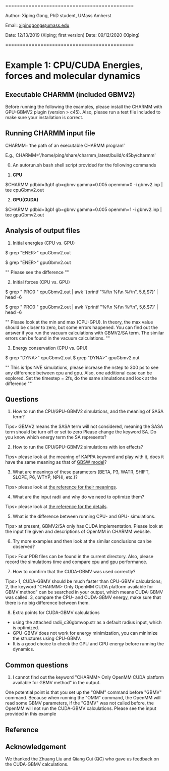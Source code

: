 ============================================

Author: Xiping Gong, PhD student, UMass Amherst

Email:  xipinggong@umass.edu

Date:   12/13/2019 (Xiping; first version)
Date:   09/12/2020 (Xiping)

============================================

# Example 1: CPU/CUDA Energies, forces and molecular dynamics


## Executable CHARMM (included GBMV2)

Before running the following the examples, please install the
CHARMM with GPU-GBMV2 plugin (version > c45). Also, please run a
test file included to make sure your installation is correct.


## Running CHARMM input file

CHARMM='the path of an executable CHARMM program'

E.g., CHARMM='/home/ping/share/charmm_latest/build/c45by/charmm'

0. An autorun.sh bash shell script provided for the following commands

1. **CPU**

$CHARMM pdbid=3gb1 gb=gbmv gamma=0.005 openmm=0 -i gbmv2.inp | tee cpuGbmv2.out

2. **GPU(CUDA)**

$CHARMM pdbid=3gb1 gb=gbmv gamma=0.005 openmm=1 -i gbmv2.inp | tee gpuGbmv2.out

## Analysis of output files

1. Initial energies (CPU vs. GPU)

$ grep "ENER>" cpuGbmv2.out

$ grep "ENER>" gpuGbmv2.out

""
Please see the difference
""

2. Initial forces (CPU vs. GPU)

$ grep " PRO0 " cpuGbmv2.out | awk '{printf "%f\n %f\n %f\n", $5,$6,$7}' | head -6

$ grep " PRO0 " gpuGbmv2.out | awk '{printf "%f\n %f\n %f\n", $5,$6,$7}' | head -6

""
Please look at the min and max (CPU-GPU).
In theory, the max value should be closer to zero, but some errors happened.
You can find out the answer if you run the vacuum calculations with GBMV2/SA term.
The similar errors can be found in the vacuum calculations.
""

3. Energy conservation (CPU vs. GPU)

$ grep "DYNA>" cpuGbmv2.out
$ grep "DYNA>" gpuGbmv2.out

""
This is 1ps NVE simulations, please increase the nstep to 300 ps to see any difference between cpu and gpu.
Also, one additional case can be explored.
Set the timestep = 2fs, do the same simulations and look at the difference
""

## Questions

1. How to run the CPU/GPU-GBMV2 simulations, and the meaning of SASA term?

Tips> GBMV2 means the SASA term will not considered, meaning the SASA term should be turn off or set to zero
Please change the keyword SA. Do you know which energy term the SA represents?

2. How to run the CPU/GPU-GBMV2 simulations with ion effects?

Tips> please look at the meaning of KAPPA keyword and play with it,
does it have the same meaning as that of [GBSW model][GBSW website]?

3. What are meanings of these parameters (BETA, P3, WATR, SHIFT, SLOPE, P6, WTYP, NPHI, etc.)?

Tips> please look at [the reference for their meanings][GBMV2/SA website].

4. What are the input radii and why do we need to optimize them?

Tips> please look at [the reference for the details][GBMV2/SA optimizing paper].

5. What is the difference between running CPU- and GPU- simulations.

Tips> at present, GBMV2/SA only has CUDA implementation.
Please look at the input file given and descriptions of OpenMM in CHARMM website.

6. Try more examples and then look at the similar conclusions can be observed?

Tips> Four PDB files can be found in the current directory.
Also, please record the simulations time and compare cpu and gpu performance.

7. How to comfirm that the CUDA-GBMV was used correctly?

Tips> 1, CUDA-GBMV should be much faster than CPU-GBMV calculations;
2, the keyword "CHARMM> Only OpenMM CUDA platform available for GBMV method" can be searched
in your output, which means CUDA-GBMV was called.
3, compare the CPU- and CUDA-GBMV energy, make sure that there is no big difference between them.

8. Extra points for CUDA-GBMV calculations

* using the attached radii_c36gbmvop.str as a default radius input, which is optimized.
* GPU-GBMV does not work for energy minimization, you can minimize the structures using CPU-GBMV.
* It is a good choice to check the GPU and CPU energy before running the dynamics.

## Common questions

1. I cannot find out the keyword "CHARMM> Only OpenMM CUDA platform available for GBMV method" in the output.

One potential point is that you set up the "OMM" command before "GBMV" command.
Because when running the "OMM" command, the OpenMM will read some GBMV parameters, if the "GBMV" was not called before, the OpenMM
will not run the CUDA-GBMV calculations. Please see the input provided in this example


## Reference

[GBSW website]: https://www.charmm.org/charmm/documentation/by-version/c40b1/params/doc/gbsw/

[GBMV2/SA website]: https://www.charmm.org/charmm/documentation/by-version/c40b1/params/doc/gbmv/

[GBMV2/SA optimizing paper]: https://onlinelibrary.wiley.com/doi/full/10.1002/jcc.24734

[GPU-GBMV2/SA paper]: https://onlinelibrary.wiley.com/doi/full/10.1002/jcc.26133

## Acknowledgement

We thanked the Zhuang Liu and Qiang Cui (QC) who gave us feedback on the CUDA-GBMV calculations.

